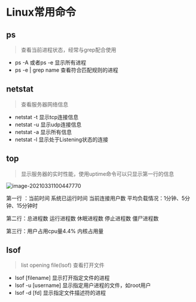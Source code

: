 # Linux常用命令

## ps

> 查看当前进程状态，经常与grep配合使用

* ps -A   或者ps -e  显示所有进程
* ps -e | grep name 查看符合匹配规则的进程

## netstat

> 查看服务器网络信息

* netstat -t 显示tcp连接信息
* netstat -u 显示udp连接信息
* netstat -a 显示所有信息 
* netstat -l 显示处于Listening状态的连接



## top

> 显示服务器的实时性能，使用uptime命令可以只显示第一行的信息

![image-20210331100447770](C:\Environment\Github\Typora\操作系统\image-20210331100447770.png)

第一行 ：当前时间  系统已运行时间 当前连接用户数 平均负载情况：1分钟、5分钟、15分钟时

第二行：总进程数 运行进程数  休眠进程数  停止进程数 僵尸进程数

第三行：用户占用cpu量4.4% 内核占用量

## lsof

> list opening file(lsof) 查看打开文件

* lsof  [filename] 显示打开指定文件的进程
* lsof -u [username] 显示指定用户进程的文件，如root用户
* lsof -d  [fd] 显示指定文件描述符的进程



